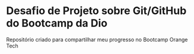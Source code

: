 # Desafio de Projeto sobre Git/GitHub do Bootcamp da Dio
Repositório criado para compartilhar meu progresso no Bootcamp Orange Tech
